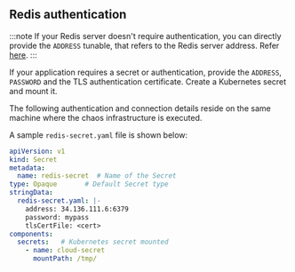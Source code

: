## Redis authentication
:::note
If your Redis server doesn't require authentication, you can directly provide the `ADDRESS` tunable, that refers to the Redis server address. Refer [here](#optional-tunables).
:::

If your application requires a secret or authentication, provide the `ADDRESS`, `PASSWORD` and the TLS authentication certificate. Create a Kubernetes secret and mount it.

The following authentication and connection details reside on the same machine where the chaos infrastructure is executed.

A sample `redis-secret.yaml` file is shown below:

```yaml
apiVersion: v1
kind: Secret
metadata:
  name: redis-secret  # Name of the Secret
type: Opaque       # Default Secret type
stringData:
  redis-secret.yaml: |-
    address: 34.136.111.6:6379
    password: mypass
    tlsCertFile: <cert>
components:
  secrets:   # Kubernetes secret mounted
    - name: cloud-secret
      mountPath: /tmp/
```
